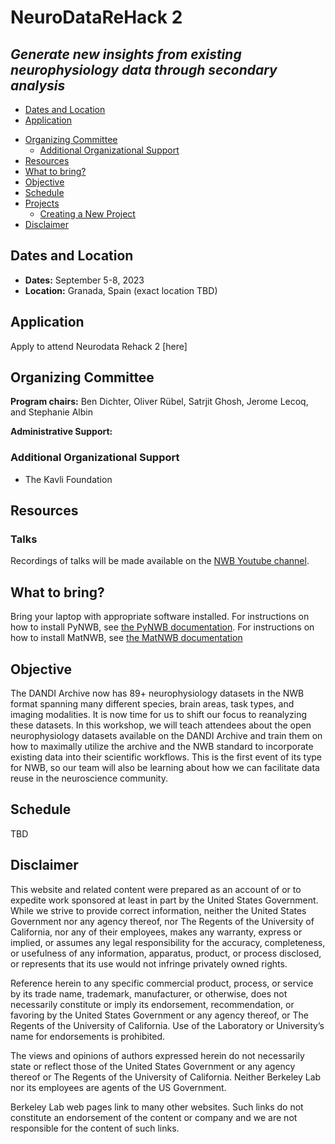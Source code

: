 # NeuroDataReHack 2
## *Generate new insights from existing neurophysiology data through secondary analysis*

* [Dates and Location](#dates-and-location)
* [Application](#application)
<!-- * [Logistics](#logistics) -->
* [Organizing Committee](#organizing-committee)
    * [Additional Organizational Support](#additional-organizational-support)
* [Resources](#resources)
* [What to bring?](#what-to-bring)
* [Objective](#objective)
* [Schedule](#schedule)
* [Projects](#projects)
    * [Creating a New Project](projects/README.md)
* [Disclaimer](#disclaimer)

## Dates and Location

- **Dates:** September 5-8, 2023
- **Location:** Granada, Spain (exact location TBD)

## Application

Apply to attend Neurodata Rehack 2 [here]
<!--
## Logistics

**Housing:**

**Travel:**

-->

## Organizing Committee

**Program chairs:** Ben Dichter, Oliver Rübel, Satrjit Ghosh, Jerome Lecoq, and Stephanie Albin

**Administrative Support:**

### Additional Organizational Support

- The Kavli Foundation

## Resources

### Talks

Recordings of talks will be made available on the [NWB Youtube channel](https://www.youtube.com/channel/UCfD_mU-EFz135a9TpNFJP5A).

## What to bring?

Bring your laptop with appropriate software installed. For instructions on how to install PyNWB, see [the PyNWB 
documentation](http://pynwb.readthedocs.io/en/latest/getting_started.html#installation). For instructions on how to 
install MatNWB, see [the MatNWB documentation](https://github.com/NeurodataWithoutBorders/matnwb/blob/master/README.md)

## Objective

The DANDI Archive now has 89+ neurophysiology datasets in the NWB format spanning many different species, brain
areas, task types, and imaging modalities. It is now time for us to shift our focus to reanalyzing these datasets.
In this workshop, we will teach attendees about the open neurophysiology datasets available on the DANDI Archive and
train them on how to maximally utilize the archive and the NWB standard to incorporate existing data into their
scientific workflows. This is the first event of its type for NWB, so our team will also be learning
about how we can facilitate data reuse in the neuroscience community.

## Schedule

TBD

## Disclaimer

This website and related content were prepared as an account of or to expedite work sponsored at least in part by the United States Government. While we strive to provide correct information, neither the United States Government nor any agency thereof, nor The Regents of the University of California, nor any of their employees, makes any warranty, express or implied, or assumes any legal responsibility for the accuracy, completeness, or usefulness of any information, apparatus, product, or process disclosed, or represents that its use would not infringe privately owned rights.

Reference herein to any specific commercial product, process, or service by its trade name, trademark, manufacturer, or otherwise, does not necessarily constitute or imply its endorsement, recommendation, or favoring by the United States Government or any agency thereof, or The Regents of the University of California.  Use of the Laboratory or University’s name for endorsements is prohibited.

The views and opinions of authors expressed herein do not necessarily state or reflect those of the United States Government or any agency thereof or The Regents of the University of California.  Neither Berkeley Lab nor its employees are agents of the US Government.

Berkeley Lab web pages link to many other websites.  Such links do not constitute an endorsement of the content or company and we are not responsible for the content of such links.
